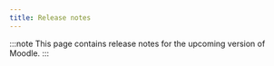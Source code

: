 ```yaml
---
title: Release notes
---
```


:::note
This page contains release notes for the upcoming version of Moodle.
:::
